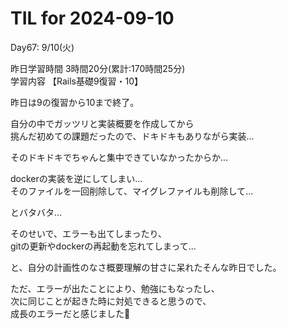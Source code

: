 # TIL for 2024-09-10

Day67: 9/10(火)  
  
昨日学習時間 3時間20分(累計:170時間25分)  
学習内容 【Rails基礎9復習・10】  

昨日は9の復習から10まで終了。  

自分の中でガッツリと実装概要を作成してから  
挑んだ初めての課題だったので、ドキドキもありながら実装…  

そのドキドキでちゃんと集中できていなかったからか…  

dockerの実装を逆にしてしまい…  
そのファイルを一回削除して、マイグレファイルも削除して…  

とバタバタ…  

そのせいで、エラーも出てしまったり、  
gitの更新やdockerの再起動を忘れてしまって…  

と、自分の計画性のなさ概要理解の甘さに呆れたそんな昨日でした。  

ただ、エラーが出たことにより、勉強にもなったし、  
次に同じことが起きた時に対処できると思うので、  
成長のエラーだと感じました🙏  